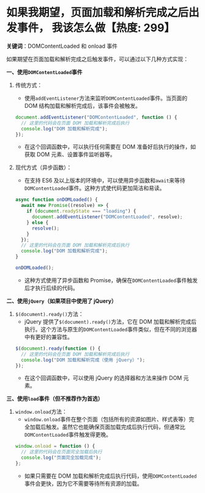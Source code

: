 # 如果我期望，页面加载和解析完成之后出发事件， 我该怎么做【热度: 299】

**关键词**：DOMContentLoaded 和 onload 事件

如果期望在页面加载和解析完成之后触发事件，可以通过以下几种方式实现：

**一、使用`DOMContentLoaded`事件**

1. 传统方式：

   - 使用`addEventListener`方法来监听`DOMContentLoaded`事件。当页面的 DOM 结构加载和解析完成后，该事件会被触发。

   ```javascript
   document.addEventListener("DOMContentLoaded", function () {
     // 这里的代码会在页面 DOM 加载和解析完成后执行
     console.log("DOM 加载和解析完成");
   });
   ```

   - 在这个回调函数中，可以执行任何需要在 DOM 准备好后执行的操作，如获取 DOM 元素、设置事件监听器等。

2. 现代方式（异步函数）：

   - 在支持 ES6 及以上版本的环境中，可以使用异步函数和`await`来等待`DOMContentLoaded`事件。这种方式使代码更加简洁和易读。

   ```javascript
   async function onDOMLoaded() {
     await new Promise((resolve) => {
       if (document.readyState === "loading") {
         document.addEventListener("DOMContentLoaded", resolve);
       } else {
         resolve();
       }
     });
     // 这里的代码会在页面 DOM 加载和解析完成后执行
     console.log("DOM 加载和解析完成");
   }

   onDOMLoaded();
   ```

   - 这种方式使用了异步函数和 Promise，确保在`DOMContentLoaded`事件触发后才执行后续的代码。

**二、使用`jQuery`（如果项目中使用了 jQuery）**

1. `$(document).ready()`方法：
   - jQuery 提供了`$(document).ready()`方法，它在 DOM 加载和解析完成后执行。这个方法与原生的`DOMContentLoaded`事件类似，但在不同的浏览器中有更好的兼容性。
   ```javascript
   $(document).ready(function () {
     // 这里的代码会在页面 DOM 加载和解析完成后执行
     console.log("DOM 加载和解析完成（使用 jQuery）");
   });
   ```
   - 在这个回调函数中，可以使用 jQuery 的选择器和方法来操作 DOM 元素。

**三、使用`load`事件（但不推荐作为首选）**

1. `window.onload`方法：
   - `window.onload`事件在整个页面（包括所有的资源如图片、样式表等）完全加载后触发。虽然它也能确保页面加载完成后执行代码，但通常比`DOMContentLoaded`事件触发得更晚。
   ```javascript
   window.onload = function () {
     // 这里的代码会在页面完全加载后执行
     console.log("页面完全加载完成");
   };
   ```
   - 如果只需要在 DOM 加载和解析完成后执行代码，使用`DOMContentLoaded`事件会更快，因为它不需要等待所有资源的加载。